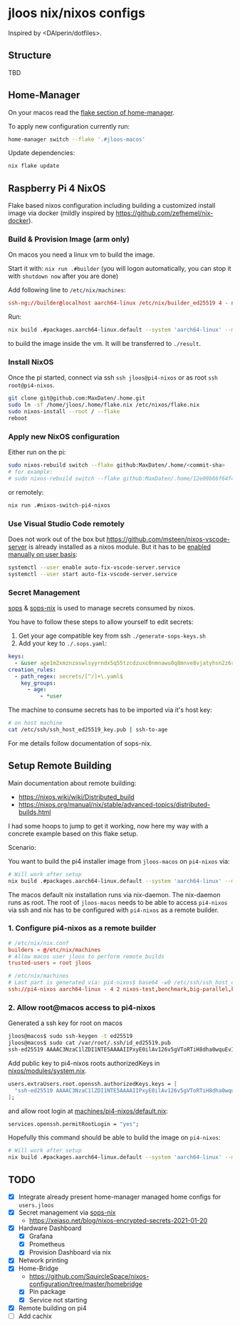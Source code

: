 # jloos nix/nixos configs

Inspired by \<DAlperin/dotfiles>.

## Structure

TBD

## Home-Manager

On your macos read the [flake section of home-manager](https://nix-community.github.io/home-manager/index.html#ch-nix-flakes).

To apply new configuration currently run:

```sh
home-manager switch --flake '.#jloos-macos'
```

Update dependencies:

```sh
nix flake update
```

## Raspberry Pi 4 NixOS

Flake based nixos configuration including building a customized install image via docker (mildly inspired by <https://github.com/zefhemel/nix-docker>).

### Build & Provision Image (arm only)

On macos you need a linux vm to build the image.

Start it with: `nix run .#builder` (you will logon automatically, you can stop it with `shutdown now` after you are done)

Add following line to `/etc/nix/machines`:

```conf
ssh-ng://builder@localhost aarch64-linux /etc/nix/builder_ed25519 4 - nixos-test,benchmark,big-parallel,kvm - c3NoLWVkMjU1MTkgQUFBQUMzTnphQzFsWkRJMU5URTVBQUFBSUpCV2N4Yi9CbGFxdDFhdU90RStGOFFVV3JVb3RpQzVxQkorVXVFV2RWQ2Igcm9vdEBuaXhvcwo=
```

Run:

```sh
nix build .#packages.aarch64-linux.default --system 'aarch64-linux' --max-jobs 0
```

to build the image inside the vm. It will be transferred to `./result`.

### Install NixOS

Once the pi started, connect via ssh `ssh jloos@pi4-nixos` or as root `ssh root@pi4-nixos`.

```bash
git clone git@github.com:MaxDaten/.home.git
sudo ln -sf /home/jloos/.home/flake.nix /etc/nixos/flake.nix
sudo nixos-install --root / --flake
reboot
```

### Apply new NixOS configuration

Either run on the pi:

```bash
sudo nixos-rebuild switch --flake github:MaxDaten/.home/<commit-sha>
# for example:
# sudo nixos-rebuild switch --flake github:MaxDaten/.home/12e09b66f64f46b97236ffb2eba97e41969b4c1f
```

or remotely:

```bash
nix run .#nixos-switch-pi4-nixos
```

### Use Visual Studio Code remotely

Does not work out of the box but <https://github.com/msteen/nixos-vscode-server> is already installed as a nixos module.
But it has to be [enabled manually on user basis](https://github.com/msteen/nixos-vscode-server#enable-the-service):

```bash
systemctl --user enable auto-fix-vscode-server.service
systemctl --user start auto-fix-vscode-server.service
```

### Secret Management

[sops](https://github.com/mozilla/sops) & [sops-nix](https://github.com/Mic92/sops-nix) is used to manage secrets consumed by nixos.

You have to follow these steps to allow yourself to edit secrets:

1. Get your age compatible key from ssh `./generate-sops-keys.sh`
1. Add your key to `./.sops.yaml`:

```yaml
keys:
  - &user age1m2xmznzaswlsyyrndx5q55tzcdzuxc0nmnawu0q8mnve8vjatyhsn2z6rc
creation_rules:
  - path_regex: secrets/[^/]+\.yaml$
    key_groups:
      - age:
          - *user
```

The machine to consume secrets has to be imported via it's host key:

```bash
# on host machine
cat /etc/ssh/ssh_host_ed25519_key.pub | ssh-to-age
```

For me details follow documentation of sops-nix.

## Setup Remote Building

Main documentation about remote building:

- <https://nixos.wiki/wiki/Distributed_build>
- <https://nixos.org/manual/nix/stable/advanced-topics/distributed-builds.html>

I had some hoops to jump to get it working, now here my way with a concrete example based on this flake setup.

Scenario:

You want to build the pi4 installer image from `jloos-macos` on `pi4-nixos` via:

```sh
# Will work after setup
nix build .#packages.aarch64-linux.default --system 'aarch64-linux' --max-jobs 0
```

The macos default nix installation runs via nix-daemon. The nix-daemon runs as root. The root of `jloos-macos` needs to be able to access `pi4-nixos` via ssh and nix has to be configured with `pi4-nixos` as a remote builder.

### 1. Configure pi4-nixos as a remote builder

```conf
# /etc/nix/nix.conf
builders = @/etc/nix/machines
# Allow macos user jloos to perform remote builds
trusted-users = root jloos
```

```conf
# /etc/nix/machines
# Last part is generated via: pi4-nixos$ base64 -w0 /etc/ssh/ssh_host_ed25519_key.pub
ssh://pi4-nixos aarch64-linux - 4 2 nixos-test,benchmark,big-parallel,kvm - c3NoLWVkMjU1MTkgQUFBQUMzTnphQzFsWkRJMU5URTVBQUFBSUwva0lMK1VGcG1Rb1YwemREQ1BvdmQ1alFZSkNvbEpXNlVrbmQzV0FKZFggcm9vdEBwaTQtbml4b3MK
```

### 2. Allow root@macos access to pi4-nixos

Generated a ssh key for root on macos

```bash
jloos@macos$ sudo ssh-keygen -t ed25519
jloos@macos$ sudo cat /var/root/.ssh/id_ed25519.pub
ssh-ed25519 AAAAC3NzaC1lZDI1NTE5AAAAIIPxyE0ilAv126v5gVToRTiH8dha0wquEvI3ZMZpPNvK root@macos
```

Add public key to pi4-nixos roots authorizedKeys in [nixos/modules/system.nix](nixos/modules/system.nix).

```nix
users.extraUsers.root.openssh.authorizedKeys.keys = [
  "ssh-ed25519 AAAAC3NzaC1lZDI1NTE5AAAAIIPxyE0ilAv126v5gVToRTiH8dha0wquEvI3ZMZpPNvK root@macos"
];
```

and allow root login at [machines/pi4-nixos/default.nix](machines/pi4-nixos/default.nix):

```nix
services.openssh.permitRootLogin = "yes";
```

Hopefully this command should be able to build the image on `pi4-nixos`:

```sh
# Will work after setup
nix build .#packages.aarch64-linux.default --system 'aarch64-linux' --max-jobs 0
```

## TODO

- [x] Integrate already present home-manager managed home configs for `users.jloos`
- [x] Secret management via [sops-nix](https://github.com/Mic92/sops-nix)
  - <https://xeiaso.net/blog/nixos-encrypted-secrets-2021-01-20>
- [x] Hardware Dashboard
  - [x] Grafana
  - [x] Prometheus
  - [x] Provision Dashboard via nix
- [x] Network printing
- [x] Home-Bridge
  - <https://github.com/SquircleSpace/nixos-configuration/tree/master/homebridge>
  - [x] Pin package
  - [x] Service not starting
- [x] Remote building on pi4
- [ ] Add cachix
